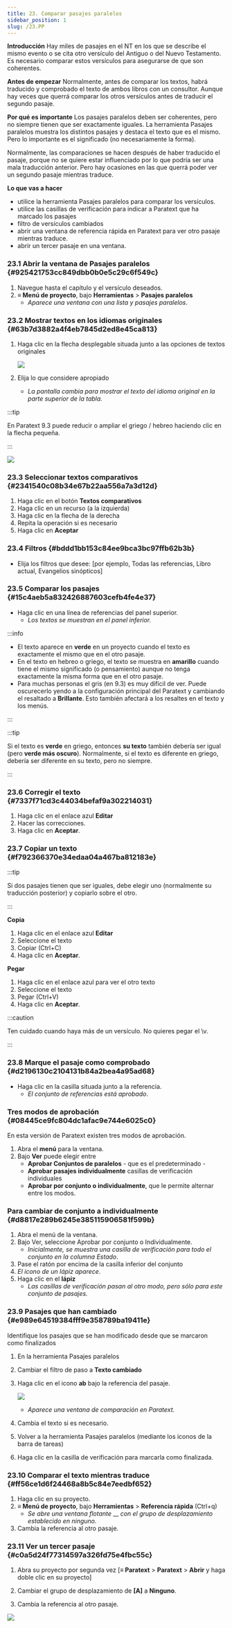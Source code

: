 ```yaml
---
title: 23. Comparar pasajes paralelos
sidebar_position: 1
slug: /23.PP
---
```




**Introducción** Hay miles de pasajes en el NT en los que se describe el mismo evento o se cita otro versículo del Antiguo o del Nuevo Testamento. Es necesario comparar estos versículos para asegurarse de que son coherentes.


**Antes de empezar** Normalmente, antes de comparar los textos, habrá traducido y comprobado el texto de ambos libros con un consultor. Aunque hay veces que querrá comparar los otros versículos antes de traducir el segundo pasaje.


**Por qué es importante** Los pasajes paralelos deben ser coherentes, pero no siempre tienen que ser exactamente iguales. La herramienta Pasajes paralelos muestra los distintos pasajes y destaca el texto que es el mismo. Pero lo importante es el significado (no necesariamente la forma).


Normalmente, las comparaciones se hacen después de haber traducido el pasaje, porque no se quiere estar influenciado por lo que podría ser una mala traducción anterior. Pero hay ocasiones en las que querrá poder ver un segundo pasaje mientras traduce.


**Lo que vas a hacer**

- utilice la herramienta Pasajes paralelos para comparar los versículos.
- utilice las casillas de verificación para indicar a Paratext que ha marcado los pasajes
- filtro de versículos cambiados
- abrir una ventana de referencia rápida en Paratext para ver otro pasaje mientras traduce.
- abrir un tercer pasaje en una ventana.

### 23.1 Abrir la ventana de Pasajes paralelos {#925421753cc849dbb0b0e5c29c6f549c}

1. Navegue hasta el capítulo y el versículo deseados.
2. **≡ Menú de proyecto**, bajo **Herramientas** &gt; **Pasajes paralelos**
    - _Aparece una ventana con una lista y pasajes paralelos_.

### 23.2 Mostrar textos en los idiomas originales {#63b7d3882a4f4eb7845d2ed8e45ca813}

1. Haga clic en la flecha desplegable situada junto a las opciones de textos originales

    ![](./586542551.png)

2. Elija lo que considere apropiado
    - _La pantalla cambia para mostrar el texto del idioma original en la parte superior de la tabla._

:::tip

En Paratext 9.3 puede reducir o ampliar el griego / hebreo haciendo clic en la flecha pequeña.

:::




![](./406509394.png)


### 23.3 Seleccionar textos comparativos {#2341540c08b34e67b22aa556a7a3d12d}

1. Haga clic en el botón **Textos comparativos**
2. Haga clic en un recurso (a la izquierda)
3. Haga clic en la flecha de la derecha
4. Repita la operación si es necesario
5. Haga clic en **Aceptar**

### 23.4 Filtros {#bddd1bb153c84ee9bca3bc97ffb62b3b}

- Elija los filtros que desee: [por ejemplo, Todas las referencias, Libro actual, Evangelios sinópticos]

### 23.5 Comparar los pasajes {#15c4aeb5a832426887603cefb4fe4e37}

- Haga clic en una línea de referencias del panel superior.
    - _Los textos se muestran en el panel inferior._

:::info

- El texto aparece en **verde** en un proyecto cuando el texto es exactamente el mismo que en el otro pasaje.
- En el texto en hebreo o griego, el texto se muestra en **amarillo** cuando tiene el mismo significado (o pensamiento) aunque no tenga exactamente la misma forma que en el otro pasaje.
- Para muchas personas el gris (en 9.3) es muy difícil de ver. Puede oscurecerlo yendo a la configuración principal del Paratext y cambiando el resaltado a **Brillante**. Esto también afectará a los resaltes en el texto y los menús.

:::


:::tip

Si el texto es **verde** en griego, entonces **su texto** también debería ser igual (pero **verde más oscuro**). Normalmente, si el texto es diferente en griego, debería ser diferente en su texto, pero no siempre.

:::




### 23.6 Corregir el texto {#7337f71cd3c44034befaf9a302214031}

1. Haga clic en el enlace azul **Editar**
2. Hacer las correcciones.
3. Haga clic en **Aceptar**.

### 23.7 Copiar un texto {#f792366370e34edaa04a467ba812183e}


:::tip

Si dos pasajes tienen que ser iguales, debe elegir uno (normalmente su traducción posterior) y copiarlo sobre el otro.

:::




**Copia**

1. Haga clic en el enlace azul **Editar**
2. Seleccione el texto
3. Copiar (Ctrl+C)
4. Haga clic en **Aceptar**.

**Pegar**

1. Haga clic en el enlace azul para ver el otro texto
2. Seleccione el texto
3. Pegar (Ctrl+V)
4. Haga clic en **Aceptar**.

:::caution

Ten cuidado cuando haya más de un versículo. No quieres pegar el \v.

:::




### 23.8 Marque el pasaje como comprobado {#d2196130c2104131b84a2bea4a95ad68}

- Haga clic en la casilla situada junto a la referencia.
    - _El conjunto de referencias está aprobado_.

### Tres modos de aprobación {#08445ce9fc804dc1afac9e744e6025c0}


En esta versión de Paratext existen tres modos de aprobación.

1. Abra el **menú** para la ventana.
2. Bajo **Ver** puede elegir entre
    - **Aprobar Conjuntos de paralelos** - que es el predeterminado -
    - **Aprobar pasajes individualmente** casillas de verificación individuales
    - **Aprobar por conjunto o individualmente**, que le permite alternar entre los modos.

### Para cambiar de conjunto a individualmente {#d8817e289b6245e385115906581f599b}

1. Abra el menú de la ventana.
2. Bajo Ver, seleccione Aprobar por conjunto o Individualmente.
    - _Inicialmente, se muestra una casilla de verificación para todo el conjunto en la columna Estado_.
3. Pase el ratón por encima de la casilla inferior del conjunto
4. _El icono de un lápiz aparece_.
5. Haga clic en el **lápiz**
    - _Las casillas de verificación pasan al otro modo, pero sólo para este conjunto de pasajes._

### 23.9 Pasajes que han cambiado {#e989e64519384fff9e358789ba19411e}


Identifique los pasajes que se han modificado desde que se marcaron como finalizados

1. En la herramienta Pasajes paralelos
2. Cambiar el filtro de paso a **Texto cambiado**
3. Haga clic en el icono **ab** bajo la referencia del pasaje.

    ![](./1103066999.png)

    - _Aparece una ventana de comparación en Paratext._
4. Cambia el texto si es necesario.
5. Volver a la herramienta Pasajes paralelos (mediante los iconos de la barra de tareas)
6. Haga clic en la casilla de verificación para marcarla como finalizada.

### 23.10 Comparar el texto mientras traduce {#ff56ce1d6f24468a8b5c84e7eedbf652}

1. Haga clic en su proyecto.
2. **≡ Menú de proyecto**, bajo **Herramientas** &gt; **Referencia rápida** (Ctrl+q)
    - _Se abre una ventana flotante_ __ _con el grupo de desplazamiento establecido en ninguno._
3. Cambia la referencia al otro pasaje.

### 23.11 Ver un tercer pasaje {#c0a5d24f77314597a326fd75e4fbc55c}


<div class='notion-row'>
<div class='notion-column' style={{width: 'calc((100% - (min(32px, 4vw) * 1)) * 0.5)'}}>

1. Abra su proyecto por segunda vez [**≡ Paratext** > **Paratext** > **Abrir** y haga doble clic en su proyecto]

2. Cambiar el grupo de desplazamiento de **[A]** a **Ninguno**.

3. Cambia la referencia al otro pasaje.

</div><div className='notion-spacer'></div>

<div class='notion-column' style={{width: 'calc((100% - (min(32px, 4vw) * 1)) * 0.5)'}}>


![](./1458375744.png)


</div><div className='notion-spacer'></div>
</div>

